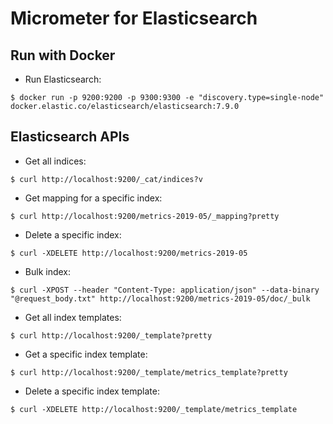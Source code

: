 # Micrometer for Elasticsearch

## Run with Docker

* Run Elasticsearch:

```
$ docker run -p 9200:9200 -p 9300:9300 -e "discovery.type=single-node" docker.elastic.co/elasticsearch/elasticsearch:7.9.0
```

## Elasticsearch APIs

* Get all indices:

```
$ curl http://localhost:9200/_cat/indices?v
```

* Get mapping for a specific index:

```
$ curl http://localhost:9200/metrics-2019-05/_mapping?pretty
```

* Delete a specific index:

```
$ curl -XDELETE http://localhost:9200/metrics-2019-05
```

* Bulk index:

```
$ curl -XPOST --header "Content-Type: application/json" --data-binary "@request_body.txt" http://localhost:9200/metrics-2019-05/doc/_bulk
```

* Get all index templates:

```
$ curl http://localhost:9200/_template?pretty
```

* Get a specific index template:

```
$ curl http://localhost:9200/_template/metrics_template?pretty
```

* Delete a specific index template:

```
$ curl -XDELETE http://localhost:9200/_template/metrics_template
```
